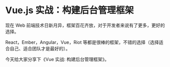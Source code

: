 Vue.js 实战：构建后台管理框架
===========

现在 Web 前端技术日新月异，框架百花齐放，对于开发者来说有了更多，更好的选择。

React，Ember，Angular，Vue，Riot 等都是很棒的框架，不错的选择（选择适合自己、适合团队才是最好的）。

今天给大家分享下《Vue 实战: 构建后台管理框架》。


